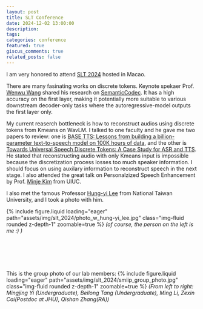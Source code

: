 ```yaml
---
layout: post
title: SLT Conference
date: 2024-12-02 13:00:00
description: 
tags:
categories: conference
featured: true
giscus_comments: true
related_posts: false
---
```


I am very honored to attend [SLT 2024](https://2024.ieeeslt.org/) hosted in Macao. 

There are many fasinating works on discrete tokens. Keynote spekaer Prof. [Wenwu Wang](https://www.surrey.ac.uk/people/wenwu-wang) shared his research on 
[SemanticCodec](https://arxiv.org/abs/2405.00233). It has a high accuracy on the first layer, making it potentially more suitable to various downstream decoder-only tasks where the autoregressive-model 
outputs the first layer only. 

My current reaserch bottleneck is how to reconstruct audios using discrete tokens from Kmeans on WavLM. I talked to one faculty and he gave me two papers to review: one is [BASE TTS: Lessons from building a billion-parameter text-to-speech model on 100K hours of data](https://arxiv.org/abs/2402.08093), and the other is [Towards Universal Speech Discrete Tokens: A Case Study for ASR and TTS](https://doi.org/10.1109/ICASSP48485.2024.10447751). He stated that reconstructing audio with only Kmeans input is impossible because the discretization process losses too much speaker information. I should focus on using auxilary information to reconstruct speech in the next stage. I also attended the great talk on Personalzized Speech Enhancement by Prof. [Minje Kim](https://minjekim.com/) from UIUC. 

I also met the famous Professor [Hung-yi Lee](https://speech.ee.ntu.edu.tw/~hylee/index.php) from National Taiwan University, and I took a photo with him. 

{% include figure.liquid loading="eager" path="assets/img/slt_2024/photo_w_hung-yi_lee.jpg" class="img-fluid rounded z-depth-1" zoomable=true %}
_(of course, the person on the left is me :) )_

<br>
<br>
<br>
<br>

This is the group photo of our lab members:
{% include figure.liquid loading="eager" path="assets/img/slt_2024/smiip_group_photo.jpg" class="img-fluid rounded z-depth-1" zoomable=true %}
_(From left to right: Mingjing Yi (Undergraduate), Beilong Tang (Undergraduate), Ming Li, Zexin Cai(Postdoc at JHU), Qishan Zhang(RA))_